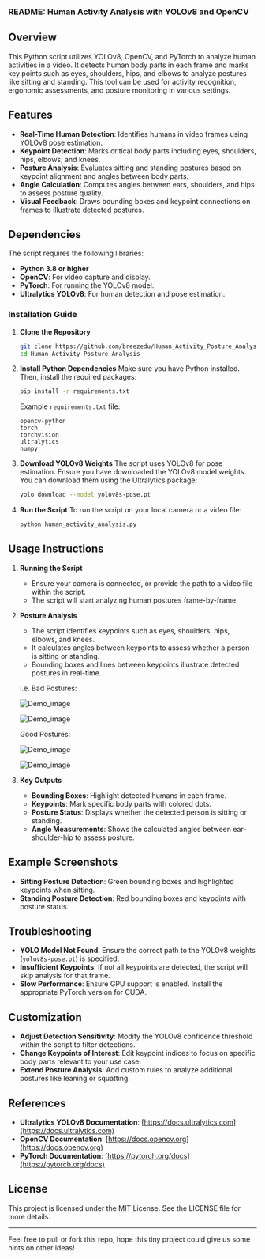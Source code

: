 ### **README: Human Activity Analysis with YOLOv8 and OpenCV**

## **Overview**

This Python script utilizes YOLOv8, OpenCV, and PyTorch to analyze human activities in a video. It detects human body parts in each frame and marks key points such as eyes, shoulders, hips, and elbows to analyze postures like sitting and standing. This tool can be used for activity recognition, ergonomic assessments, and posture monitoring in various settings.

## **Features**
- **Real-Time Human Detection**: Identifies humans in video frames using YOLOv8 pose estimation.
- **Keypoint Detection**: Marks critical body parts including eyes, shoulders, hips, elbows, and knees.
- **Posture Analysis**: Evaluates sitting and standing postures based on keypoint alignment and angles between body parts.
- **Angle Calculation**: Computes angles between ears, shoulders, and hips to assess posture quality.
- **Visual Feedback**: Draws bounding boxes and keypoint connections on frames to illustrate detected postures.

## **Dependencies**

The script requires the following libraries:
- **Python 3.8 or higher**
- **OpenCV**: For video capture and display.
- **PyTorch**: For running the YOLOv8 model.
- **Ultralytics YOLOv8**: For human detection and pose estimation.

### **Installation Guide**

1. **Clone the Repository**
   ```bash
   git clone https://github.com/breezedu/Human_Activity_Posture_Analysis.git
   cd Human_Activity_Posture_Analysis
   ```

2. **Install Python Dependencies**
   Make sure you have Python installed. Then, install the required packages:
   ```bash
   pip install -r requirements.txt
   ```

   Example `requirements.txt` file:
   ```
   opencv-python
   torch
   torchvision
   ultralytics
   numpy
   ```

3. **Download YOLOv8 Weights**
   The script uses YOLOv8 for pose estimation. Ensure you have downloaded the YOLOv8 model weights. You can download them using the Ultralytics package:
   ```bash
   yolo download --model yolov8s-pose.pt
   ```

4. **Run the Script**
   To run the script on your local camera or a video file:
   ```bash
   python human_activity_analysis.py
   ```

## **Usage Instructions**

1. **Running the Script**
   - Ensure your camera is connected, or provide the path to a video file within the script.
   - The script will start analyzing human postures frame-by-frame.

2. **Posture Analysis**
   - The script identifies keypoints such as eyes, shoulders, hips, elbows, and knees.
   - It calculates angles between keypoints to assess whether a person is sitting or standing.
   - Bounding boxes and lines between keypoints illustrate detected postures in real-time.
   
   i.e. Bad Postures:
   
   ![Demo_image](./images/bad_posture_1.png)

   ![Demo_image](./images/bad_posture_2.png) 

   Good Postures: 

   ![Demo_image](./images/good_posture_1.png)

   ![Demo_image](./images/good_posture_2.png)

4. **Key Outputs**
   - **Bounding Boxes**: Highlight detected humans in each frame.
   - **Keypoints**: Mark specific body parts with colored dots.
   - **Posture Status**: Displays whether the detected person is sitting or standing.
   - **Angle Measurements**: Shows the calculated angles between ear-shoulder-hip to assess posture.

## **Example Screenshots**

- **Sitting Posture Detection**: Green bounding boxes and highlighted keypoints when sitting.
- **Standing Posture Detection**: Red bounding boxes and keypoints with posture status.

## **Troubleshooting**

- **YOLO Model Not Found**: Ensure the correct path to the YOLOv8 weights (`yolov8s-pose.pt`) is specified.
- **Insufficient Keypoints**: If not all keypoints are detected, the script will skip analysis for that frame.
- **Slow Performance**: Ensure GPU support is enabled. Install the appropriate PyTorch version for CUDA.

## **Customization**

- **Adjust Detection Sensitivity**: Modify the YOLOv8 confidence threshold within the script to filter detections.
- **Change Keypoints of Interest**: Edit keypoint indices to focus on specific body parts relevant to your use case.
- **Extend Posture Analysis**: Add custom rules to analyze additional postures like leaning or squatting.

## **References**

- **Ultralytics YOLOv8 Documentation**: [https://docs.ultralytics.com](https://docs.ultralytics.com)
- **OpenCV Documentation**: [https://docs.opencv.org](https://docs.opencv.org)
- **PyTorch Documentation**: [https://pytorch.org/docs](https://pytorch.org/docs)

## **License**

This project is licensed under the MIT License. See the LICENSE file for more details.

---

Feel free to pull or fork this repo, hope this tiny project could give us some hints on other ideas!
